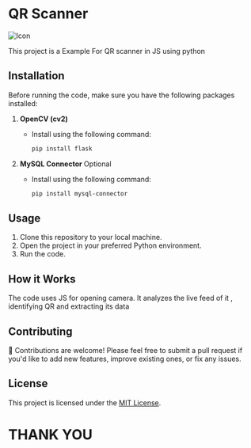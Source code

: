 # QR Scanner 
![Icon](https://static.thenounproject.com/png/78107-200.png)


This project is a Example For QR scanner in JS using python

## Installation

Before running the code, make sure you have the following packages installed:

1. **OpenCV (cv2)**
   - Install using the following command:
     ```bash
     pip install flask
     ```

2. **MySQL Connector** Optional
   - Install using the following command:
     ```bash
     pip install mysql-connector
     ```

## Usage

1. Clone this repository to your local machine.
2. Open the project in your preferred Python environment.
3. Run the code.

## How it Works

The code uses JS for opening camera. It analyzes the live feed of it , identifying QR and extracting its data

## Contributing

🤝 Contributions are welcome! Please feel free to submit a pull request if you'd like to add new features, improve existing ones, or fix any issues.

## License

This project is licensed under the [MIT License](LICENSE).

# THANK YOU
